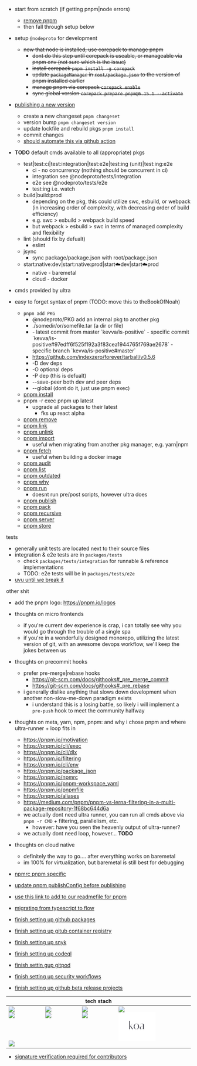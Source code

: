 
- start from scratch (if getting pnpm|node errors)
  - [remove pnpm](https://pnpm.io/uninstall)
  - then fall through setup below

- setup `@nodeproto` for development

  - ~~now that node is installed, use corepack to manage pnpm~~
    - ~~dont do this step until corepack is useable, or manageable via pnpm env (not sure which is the issue)~~
    - ~~install corepack `pnpm install -g corepack`~~
    - ~~update `packageManager` in `root/package.json` to the version of pnpm installed earlier~~
    - ~~manage pnpm via corepack `corepack enable`~~
    - ~~sync global version `corepack prepare pnpm@6.15.1 --activate`~~

- [publishing a new version](https://pnpm.io/using-changesets)
  - create a new changeset `pnpm changeset`
  - version bump `pnpm changeset version`
  - update lockfile and rebuild pkgs `pnpm install`
  - commit changes
  - [should automate this via github action](https://pnpm.io/using-changesets#using-github-actions)

- **TODO** default cmds available to all (appropriate) pkgs
  - test|test:ci|test:integration|test:e2e|test:ing (unit)|test:ing:e2e
    - ci - no concurrency (nothing should be concurrent in ci)
    - integration see @nodeproto/tests/integration
    - e2e see @nodeproto/tests/e2e
    - test:ing i.e. watch
  - build|build:prod
    - depending on the pkg, this could utilize swc, esbuild, or webpack (in increasing order of complexity, with decreasing order of build efficiency)
    - e.g. swc > esbuild > webpack build speed
    - but webpack > esbuild > swc in terms of managed complexity and flexibility
  - lint (should fix by defualt)
    - eslint
  - jsync
    - sync package/package.json with root/package.json
  - start:native:dev|start:native:prod|start:cloud:dev|start:cloud:prod
    - native - baremetal
    - cloud - docker
- cmds provided by ultra

- easy to forget syntax of pnpm (TODO: move this to theBookOfNoah)
  - `pnpm add PKG`
    - @nodeproto/PKG add an internal pkg to another pkg
    - ./somedir/or/somefile.tar (a dir or file)
    - <git remote url>
      - latest commit from master `kevva/is-positive`
      - specific commit `kevva/is-positive#97edff6f525f192a3f83cea1944765f769ae2678`
      - specific branch `kevva/is-positive#master`
    - <https://github.com/indexzero/forever/tarball/v0.5.6>
    - -D dev deps
    - -O optional deps
    - -P dep (this is defualt)
    - --save-peer both dev and peer deps
    - --global (dont do it, just use pnpm exec)
  - [pnpm install](https://pnpm.io/cli/install)
  - pnpm -r exec pnpm up latest
    - upgrade all packages to their latest
      - fks up react alpha
  - [pnpm remove](https://pnpm.io/cli/remove)
  - [pnpm link](https://pnpm.io/cli/link)
  - [pnpm unlink](https://pnpm.io/cli/unlink)
  - [pnpm import](https://pnpm.io/cli/import)
    - useful when migrating from another pkg manager, e.g. yarn|npm
  - [pnpm fetch](https://pnpm.io/cli/fetch)
    - useful when building a docker image
  - [pnpm audit](https://pnpm.io/cli/audit)
  - [pnpm list](https://pnpm.io/cli/list)
  - [pnpm outdated](https://pnpm.io/cli/outdated)
  - [pnpm why](https://pnpm.io/cli/why)
  - [pnpm run](https://pnpm.io/cli/run)
    - doesnt run pre/post scripts, however ultra does
  - [pnpm publish](https://pnpm.io/cli/publish)
  - [pnpm pack](https://pnpm.io/cli/pack)
  - [pnpm recursive](https://pnpm.io/cli/recursive)
  - [pnpm server](https://pnpm.io/cli/server)
  - [pnpm store](https://pnpm.io/cli/store)

tests

- generally unit tests are located next to their source files
- integration & e2e tests are in `packages/tests`
  - check `packages/tests/integration` for runnable & reference implementations
  - TODO: e2e tests will be in `packages/tests/e2e`
- [uvu until we break it](https://github.com/lukeed/uvu)

other shit

- add the pnpm logo: <https://pnpm.io/logos>

- thoughts on micro frontends
  - if you're current dev experience is crap, i can totally see why you would go through the trouble of a single spa
  - if you're in a wonderfully designed monorepo, utilizing the latest version of git, with an awesome devops workflow, we'll keep the jokes between us

- thoughts on precommit hooks
  - prefer pre-merge|rebase hooks
    - <https://git-scm.com/docs/githooks#_pre_merge_commit>
    - <https://git-scm.com/docs/githooks#_pre_rebase>
  - i generally dislike anything that slows down development when another non-slow-me-down paradigm exists
    - i understand this is a losing battle, so likely i will implement a `pre-push` hook to meet the community halfway

- thoughts on meta, yarn, npm, pnpm: and why i chose pnpm and where ultra-runner + loop fits in
  - <https://pnpm.io/motivation>
  - <https://pnpm.io/cli/exec>
  - <https://pnpm.io/cli/dlx>
  - <https://pnpm.io/filtering>
  - <https://pnpm.io/cli/env>
  - <https://pnpm.io/package_json>
  - <https://pnpm.io/npmrc>
  - <https://pnpm.io/pnpm-workspace_yaml>
  - <https://pnpm.io/pnpmfile>
  - <https://pnpm.io/aliases>
  - <https://medium.com/pnpm/pnpm-vs-lerna-filtering-in-a-multi-package-repository-1f68bc644d6a>
  - we actually dont need ultra runner, you can run all cmds above via `pnpm -r CMD` + filtering, parallelism, etc.
    - however: have you seen the heavenly output of ultra-runner?
  - we actually dont need loop, however... **TODO**

- thoughts on cloud native
  - definitely the way to go.... after everything works on baremetal
  - im 100% for virtualization, but baremetal is still best for debugging

- [npmrc pnpm specific](https://pnpm.io/npmrc)
- [update pnpm publishConfig before publishing](https://pnpm.io/package_json)
- [use this link to add to our readmefile for pnpm](https://pnpm.io/installation)
- [migrating from typescript to flow](https://github.com/niieani/typescript-vs-flowtype)
- [finish setting up github packages](https://docs.github.com/en/packages/working-with-a-github-packages-registry/working-with-the-npm-registry)
- [finish setting up gitub container registry](https://docs.github.com/en/packages/working-with-a-github-packages-registry/working-with-the-npm-registry)
- [finish setting up snyk](https://app.snyk.io/org/noahehall/manage/integrations/github)
- [finish setting up codeql](https://codeql.github.com/docs/codeql-for-visual-studio-code/)
- [finish settin gup gitpod](https://gitpod.io/workspaces/)
- [finish setting up security workflows](https://github.com/noahehall/nodeproto/actions)
- [finish setting up github beta release projects](https://github.com/noahehall/nodeproto/projects/1?add_cards_query=is%3Aopen)

| tech stach |
| :----------: |
| <img src="https://webpack.js.org/site-logo.1fcab817090e78435061.svg" width="100" align="left" /><img src="https://www.openapis.org/wp-content/uploads/sites/3/2018/02/OpenAPI_Logo_Pantone-1.png" width="100" align="left" /><img src="https://cdn.haproxy.com/wp-content/uploads/2017/10/haproxy-weblogo.png" width="100" align="left" /><img src="https://nodejs.org/static/images/logo.svg" width="100" align="left" /><img src="https://github.com/evanw/esbuild/raw/master/images/wordmark.svg" width="100" align="left" /><img src="https://avatars.githubusercontent.com/u/5429470?s=200&v=4" width="100" align="left" /><img src="https://hero35.com/stacks/react.svg" width="100" align="left" /><img src="https://raw.githubusercontent.com/koajs/koa/master/docs/logo.png" width="100" align="left" /><img src="https://camo.githubusercontent.com/32657601b349b558831f32c553cb2c7734cb5ae89a2e8340afa314ea3b2116a0/68747470733a2f2f6d696c6c696772616d2e696f2f696d616765732f7468756d626e61696c2e706e67" width="100" align="left" />|

- [signature verification required for contributors](https://docs.github.com/en/authentication/managing-commit-signature-verification/about-commit-signature-verification)
